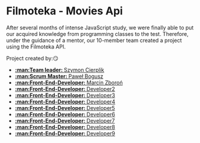 # Filmoteka - Movies Api

After several months of intense JavaScript study, we were finally able to put our acquired knowledge from programming classes to the test. Therefore, under the guidance of a mentor, our 10-member team created a project using the Filmoteka API.

Project created by::smirk:
<ul> 
  <li> <a href="https://github.com/SzymonCierpik"> <strong>:man:Team leader: </strong>Szymon Cierplik</a></li>
    <li> <a href="https://github.com/PawelBogusz1"> <strong>:man:Scrum Master: </strong>Paweł Bogusz</a></li>
      <li> <a href="https://github.com/MarcinZbor"> <strong>:man:Front-End-Developer: </strong>Marcin Zboroń</a></li>
        <li> <a href=""> <strong>:man:Front-End-Developer: </strong>Developer2</li>
        <li> <a href=""> <strong>:man:Front-End-Developer: </strong>Developer3</li>
        <li> <a href=""> <strong>:man:Front-End-Developer: </strong>Developer4</li>
        <li> <a href=""> <strong>:man:Front-End-Developer: </strong>Developer5</li>
        <li> <a href=""> <strong>:man:Front-End-Developer: </strong>Developer6</li>
        <li> <a href=""> <strong>:man:Front-End-Developer: </strong>Developer7</li>
        <li> <a href=""> <strong>:man:Front-End-Developer: </strong>Developer8</li>
        <li> <a href=""> <strong>:man:Front-End-Developer: </strong>Developer9</li>
       
</ul>
